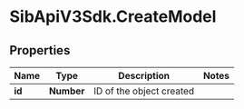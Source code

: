 # SibApiV3Sdk.CreateModel

## Properties
Name | Type | Description | Notes
------------ | ------------- | ------------- | -------------
**id** | **Number** | ID of the object created | 


